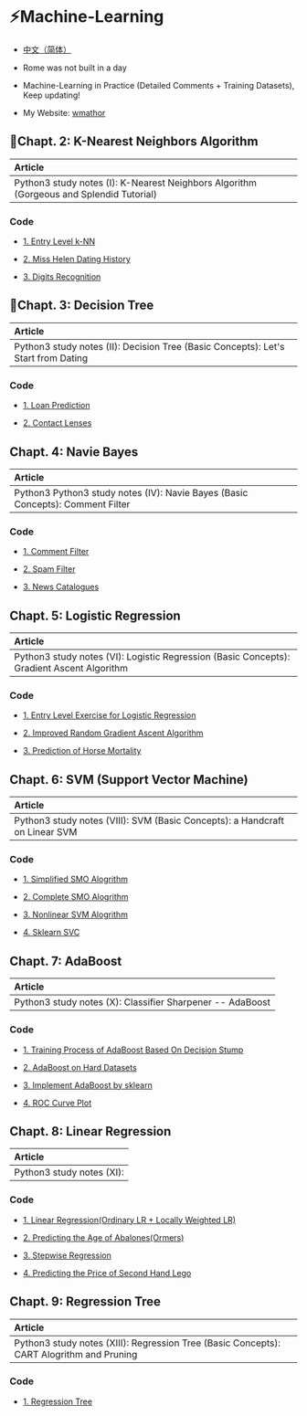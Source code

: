 # :zap:Machine-Learning
* [中文（简体）](https://github.com/Jack-Cherish/Machine-Learning/blob/master/README.md "悬停显示")<br>

* Rome was not built in a day<br>

* Machine-Learning in Practice (Detailed Comments + Training Datasets), Keep updating!<br>

* My Website: [wmathor](https://wmathor.com/)

## :lipstick:Chapt. 2: K-Nearest Neighbors Algorithm

|   Article   |
| :------  |
| Python3 <Machine-Learning in Practice> study notes (I): K-Nearest Neighbors Algorithm (Gorgeous and Splendid Tutorial) |


### Code

* [1. Entry Level k-NN](https://github.com/mathors/Machine-Learning/blob/master/KNN/%E7%94%B5%E5%BD%B1%E5%88%86%E7%B1%BB.ipynb)

* [2. Miss Helen Dating History](https://github.com/mathors/Machine-Learning/blob/master/KNN/%E6%B5%B7%E4%BC%A6%E7%BA%A6%E4%BC%9A.ipynb)

* [3. Digits Recognition](https://github.com/mathors/Machine-Learning/blob/master/KNN/%E6%89%8B%E5%86%99%E6%95%B0%E5%AD%97%E8%AF%86%E5%88%AB.ipynb)

## :twisted_rightwards_arrows:Chapt. 3: Decision Tree

|   Article   |
| :------  |
| Python3 <Machine-Learning in Practice> study notes (II): Decision Tree (Basic Concepts): Let's Start from Dating |

### Code

* [1. Loan Prediction](https://github.com/mathors/Machine-Learning/blob/master/DT/Decision_Tree.ipynb)

* [2. Contact Lenses](https://github.com/mathors/Machine-Learning/blob/master/DT/Sklearn_DT.ipynb)

##  Chapt. 4: Navie Bayes

|   Article   |
| :------  |
| Python3 Python3 <Machine-Learning in Practice> study notes (IV): Navie Bayes (Basic Concepts): Comment Filter|

### Code

* [1. Comment Filter]()

* [2. Spam Filter]()

* [3. News Catalogues]()
  
## Chapt. 5: Logistic Regression

|   Article   |
| :------  |
| Python3 <Machine-Learning in Practice> study notes (VI): Logistic Regression (Basic Concepts): Gradient Ascent Algorithm |

### Code

* [1. Entry Level Exercise for Logistic Regression]()

* [2. Improved Random Gradient Ascent Algorithm]()

* [3. Prediction of Horse Mortality]()

## Chapt. 6: SVM (Support Vector Machine)

|   Article   |
| :------  |
| Python3 <Machine-Learning in Practice> study notes (VIII): SVM (Basic Concepts): a Handcraft on Linear SVM |

### Code

* [1. Simplified SMO Alogrithm]()

* [2. Complete SMO Alogrithm]()

* [3. Nonlinear SVM Alogrithm]()

* [4. Sklearn SVC]()

## Chapt. 7: AdaBoost

|   Article   |
| :------  |
| Python3 <Machine-Learning in Practice> study notes (X): Classifier Sharpener -- AdaBoost |

### Code

* [1. Training Process of AdaBoost Based On Decision Stump]()

* [2. AdaBoost on Hard Datasets]()

* [3. Implement AdaBoost by sklearn]()

* [4. ROC Curve Plot]()

## Chapt. 8: Linear Regression

|   Article   |
| :------  |
| Python3 <Machine-Learning in Practice> study notes (XI):  |

### Code

* [1. Linear Regression(Ordinary LR + Locally Weighted LR)]()

* [2. Predicting the Age of Abalones(Ormers)]()

* [3. Stepwise Regression]()

* [4. Predicting the Price of Second Hand Lego]()

## Chapt. 9: Regression Tree

|   Article   |
| :------  |
| Python3 <Machine-Learning in Practice> study notes (XIII): Regression Tree (Basic Concepts): CART Alogrithm and Pruning |


###  Code

* [1. Regression Tree]()
